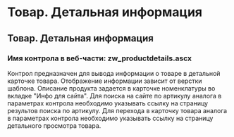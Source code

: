 ﻿---
description: 2.4.7
---
# Товар. Детальная информация
## Товар. Детальная информация
### Имя контрола в веб-части: zw_productdetails.ascx
Контрол предназначен для вывода информации о товаре в детальной карточке товара.
Отображение информации зависит от верстки шаблона. Описание продукта задается в карточке номенклатуры во вкладке "Инфо для сайта".
Для поиска на сайте по артикулу аналога в параметрах контрола необходимо указывать ссылку на страницу результов поиска по артикулу.
Для перехода в карточку товара аналога в параметрах контрола необходимо указывать ссылку на страницу детального просмотра товара.
